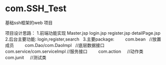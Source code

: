 # com.SSH_Test
基础ssh框架的web 项目

项目设计思路：
    1.前端功能实现
        Master.jsp
        login.jsp
        register.jsp
        detailPage.jsp
    2.后台主要功能:
        login,register,search
    3.主要package:
         com.bean   //放置成员
         com.Dao/com.DaoImpl    //底层数据接口
         com.service/com.serviceImpl  //服务接口
         com.action     //动作类
         com.junit      //测试类
